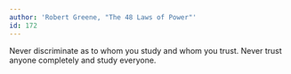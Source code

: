 ```yaml
---
author: 'Robert Greene, "The 48 Laws of Power"'
id: 172
---
```


Never discriminate as to whom you study and whom you trust. Never trust anyone completely and study everyone.
